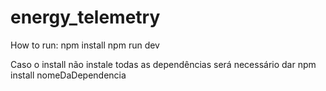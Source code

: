 # energy_telemetry

How to run:
npm install
npm run dev

Caso o install não instale todas as dependências será necessário dar npm install nomeDaDependencia
